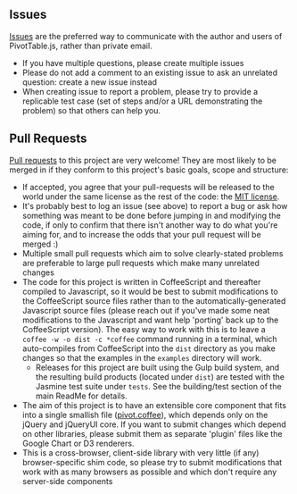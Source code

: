 ## Issues

[Issues](https://github.com/nicolaskruchten/pivottable/issues/new) are the preferred way to communicate with the author and users of PivotTable.js, rather than private email.

* If you have multiple questions, please create multiple issues
* Please do not add a comment to an existing issue to ask an unrelated question: create a new issue instead
* When creating issue to report a problem, please try to provide a replicable test case (set of steps and/or a URL demonstrating the problem) so that others can help you.

## Pull Requests

[Pull requests](https://help.github.com/articles/using-pull-requests) to this project are very welcome! They are most likely to be merged in if they conform to this project's basic goals, scope and structure:

* If accepted, you agree that your pull-requests will be released to the world under the same license as the rest of the code: the [MIT license](LICENSE.md).
* It's probably best to log an issue (see above) to report a bug or ask how something was meant to be done before jumping in and modifying the code, if only to confirm that there isn't another way to do what you're aiming for, and to increase the odds that your pull request will be merged :)
* Multiple small pull requests which aim to solve clearly-stated problems are preferable to large pull requests which make many unrelated changes
* The code for this project is written in CoffeeScript and thereafter compiled to Javascript, so it would be best to submit modifications to the CoffeeScript source files rather than to the automatically-generated Javascript source files (please reach out if you've made some neat modifications to the Javascript and want help 'porting' back up to the CoffeeScript version). The easy way to work with this is to leave a `coffee -w -o dist -c *coffee` command running in a terminal, which auto-compiles from CoffeeScript into the `dist` directory as you make changes so that the examples in the `examples` directory will work.
  * Releases for this project are built using the Gulp build system, and the resulting build products (located under `dist`) are tested with the Jasmine test suite under `tests`. See the building/test section of the main ReadMe for details.
* The aim of this project is to have an extensible core component that fits into a single smallish file ([pivot.coffee](https://github.com/nicolaskruchten/pivottable/blob/master/pivot.coffee)), which depends only on the jQuery and jQueryUI core. If you want to submit changes which depend on other libraries, please submit them as separate 'plugin' files like the Google Chart or D3 renderers.
* This is a cross-browser, client-side library with very little (if any) browser-specific shim code, so please try to submit modifications that work with as many browsers as possible and which don't require any server-side components
